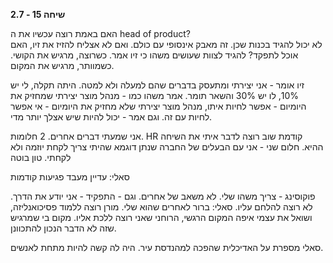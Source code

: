 **שיחה 15 \- 2.7**

האם באמת רוצה עכשיו את ה head of product?  
לא יכול להגיד בכנות שכן. זה מאבק אינסופי עם כולם. ואם לא אצליח להזיז את זיו, האם אוכל לתפקד? להגיד לצוות שעושים משהו כי זיו אמר. כשרוצה, מרגיש את הקושי. כשמוותר, מרגיש את המקום. 

זיו אומר \- אני יצירתי ומתעסק בדברים שהם למעלה ולא למטה. היתה תקלה, לי יש 10%, לו יש 30% והשאר תומר. אמר משהו כמו \- מנהל מוצר יצירתי שמחזיק את היומיום \- אפשר לחיות איתו, מנהל מוצר יצירתי שלא מחזיק את היומיום \- אי אפשר לחיות עם זה. וגם אמר \- יכול להיות שיש אצלך יותר מדי. 

אני שמעתי דברים אחרים. 2 חלומות. HR קודמת שוב רוצה לדבר איתי את השיחה ההיא. חלום שני \- אני עם הבעלים של החברה שנתן דוגמא שהיתי צריך לקחת יוזמה ולא לקחתי. טון בוטה

סאלי: עדיין מעבד פגיעות קודמות

פוקוסינג \- צריך משהו שלי. לא משאב של אחרים. וגם \- התפקיד \- אני יודע את הדרך. לא רוצה להלחם עליו. סאלי: ברור לאחרים שהוא שלי. מורן רוצה ללמוד פסיכואנליזה, ושואל את עצמי איפה המקום הרגשי, הרוחני שאני רוצה ללכת אליו. מקום בי שמרגיש שזה לא הדבר הנכון להתכוונן. 

סאלי מספרת על האדיכלית שהפכה למהנדסת עיר. היה לה קשה להיות מתחת לאנשים. 

